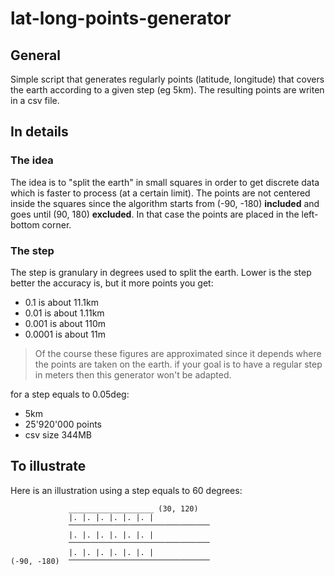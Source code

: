 # lat-long-points-generator
## General
Simple script that generates regularly points (latitude, longitude) that covers the earth according to a given step (eg 5km).
The resulting points are writen in a csv file.

## In details

### The idea
The idea is to "split the earth" in small squares in order to get discrete data which is faster to process (at a certain limit).
The points are not centered inside the squares since the algorithm starts from (-90, -180) __included__ and goes until (90, 180) __excluded__.
In that case the points are placed in the left-bottom corner.

### The step
The step is granulary in degrees used to split the earth. Lower is the step better the accuracy is, but it more points you get: 
- 0.1 is about 11.1km
- 0.01 is about 1.11km
- 0.001 is about 110m
- 0.0001 is about 11m
> Of the course these figures are approximated since it depends where the points are taken on the earth. if your goal is to have a regular step in meters then this generator won't be adapted.

for a step equals to 0.05deg:
- 5km
- 25'920'000 points
- csv size 344MB

## To illustrate
Here is an illustration using a step equals to 60 degrees:

```
             ___________________ (30, 120)
             |. |. |. |. |. |. |
             ⎻⎻⎻⎻⎻⎻⎻⎻⎻⎻⎻⎻⎻⎻⎻⎻⎻⎻⎻
             |. |. |. |. |. |. |
             ⎻⎻⎻⎻⎻⎻⎻⎻⎻⎻⎻⎻⎻⎻⎻⎻⎻⎻⎻
             |. |. |. |. |. |. |
(-90, -180)  ⎻⎻⎻⎻⎻⎻⎻⎻⎻⎻⎻⎻⎻⎻⎻⎻⎻⎻⎻
```

